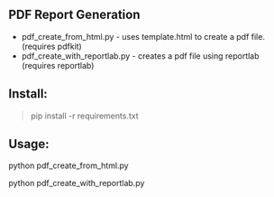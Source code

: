 ## PDF Report Generation

* pdf_create_from_html.py - uses template.html to create a pdf file. (requires pdfkit)
* pdf_create_with_reportlab.py - creates a pdf file using reportlab  (requires reportlab)


## Install:  

> pip install -r requirements.txt

## Usage:

python pdf_create_from_html.py

python pdf_create_with_reportlab.py
